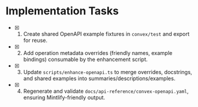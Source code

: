 # Implementation Tasks

- [x] 1. Create shared OpenAPI example fixtures in `convex/test` and export for reuse.
- [x] 2. Add operation metadata overrides (friendly names, example bindings) consumable by the enhancement script.
- [x] 3. Update `scripts/enhance-openapi.ts` to merge overrides, docstrings, and shared examples into summaries/descriptions/examples.
- [x] 4. Regenerate and validate `docs/api-reference/convex-openapi.yaml`, ensuring Mintlify-friendly output.
